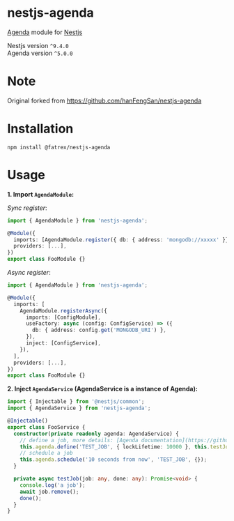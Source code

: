 # nestjs-agenda

[Agenda](https://github.com/agenda/agenda) module for [Nestjs](https://github.com/nestjs/nest)

Nestjs version `^9.4.0`  
Agenda version `^5.0.0`

# Note

Original forked from https://github.com/hanFengSan/nestjs-agenda

# Installation

```
npm install @fatrex/nestjs-agenda
```

# Usage

**1. Import `AgendaModule`:**

_Sync register_:

```TypeScript
import { AgendaModule } from 'nestjs-agenda';

@Module({
  imports: [AgendaModule.register({ db: { address: 'mongodb://xxxxx' }})], // Same as configuring an agenda
  providers: [...],
})
export class FooModule {}
```

_Async register_:

```TypeScript
import { AgendaModule } from 'nestjs-agenda';

@Module({
  imports: [
    AgendaModule.registerAsync({
      imports: [ConfigModule],
      useFactory: async (config: ConfigService) => ({
        db: { address: config.get('MONGODB_URI') },
      }),
      inject: [ConfigService],
    }),
  ],
  providers: [...],
})
export class FooModule {}
```

**2. Inject `AgendaService` (AgendaService is a instance of Agenda):**

```TypeScript
import { Injectable } from '@nestjs/common';
import { AgendaService } from 'nestjs-agenda';

@Injectable()
export class FooService {
  constructor(private readonly agenda: AgendaService) {
    // define a job, more details: [Agenda documentation](https://github.com/agenda/agenda)
    this.agenda.define('TEST_JOB', { lockLifetime: 10000 }, this.testJob.bind(this));
    // schedule a job
    this.agenda.schedule('10 seconds from now', 'TEST_JOB', {});
  }

  private async testJob(job: any, done: any): Promise<void> {
    console.log('a job');
    await job.remove();
    done();
  }
}
```
